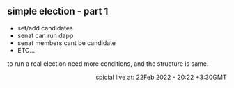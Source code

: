 ## simple election - part 1


- set/add candidates 
- senat can run dapp
- senat members cant be candidate
- ETC...


to run a real election need more conditions, and the structure is same.

<p align="right">
spicial live at: 22Feb 2022 - 20:22 +3:30GMT
</p>
